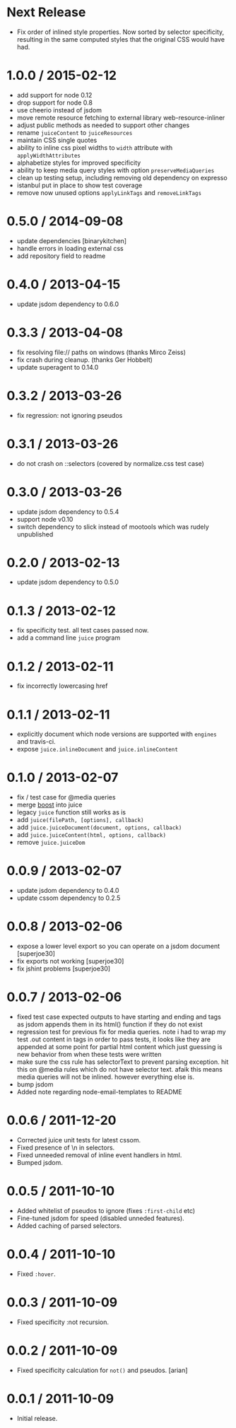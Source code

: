 Next Release
==================

 * Fix order of inlined style properties. Now sorted by selector
   specificity, resulting in the same computed styles that the original
   CSS would have had.

1.0.0 / 2015-02-12
==================

 * add support for node 0.12
 * drop support for node 0.8
 * use cheerio instead of jsdom
 * move remote resource fetching to external library web-resource-inliner
 * adjust public methods as needed to support other changes
 * rename `juiceContent` to `juiceResources`
 * maintain CSS single quotes
 * ability to inline css pixel widths to `width` attribute with `applyWidthAttributes`
 * alphabetize styles for improved specificity
 * ability to keep media query styles with option `preserveMediaQueries`
 * clean up testing setup, including removing old dependency on expresso
 * istanbul put in place to show test coverage
 * remove now unused options `applyLinkTags` and `removeLinkTags`

0.5.0 / 2014-09-08
==================

 * update dependencies [binarykitchen]
 * handle errors in loading external css
 * add repository field to readme

0.4.0 / 2013-04-15
==================

 * update jsdom dependency to 0.6.0

0.3.3 / 2013-04-08
==================

 * fix resolving file:// paths on windows (thanks Mirco Zeiss)
 * fix crash during cleanup. (thanks Ger Hobbelt)
 * update superagent to 0.14.0

0.3.2 / 2013-03-26
==================

 * fix regression: not ignoring pseudos

0.3.1 / 2013-03-26
==================

 * do not crash on ::selectors (covered by normalize.css test case)

0.3.0 / 2013-03-26
==================

 * update jsdom dependency to 0.5.4
 * support node v0.10
 * switch dependency to slick instead of mootools which was rudely unpublished

0.2.0 / 2013-02-13
==================

 * update jsdom dependency to 0.5.0

0.1.3 / 2013-02-12
==================

 * fix specificity test. all test cases passed now.
 * add a command line `juice` program

0.1.2 / 2013-02-11
==================

 * fix incorrectly lowercasing <link> href

0.1.1 / 2013-02-11
==================

 * explicitly document which node versions are supported
   with `engines` and travis-ci.
 * expose `juice.inlineDocument` and `juice.inlineContent`

0.1.0 / 2013-02-07
==================

 * fix / test case for @media queries
 * merge [boost](https://github.com/superjoe30/boost) into juice
 * legacy `juice` function still works as is
 * add `juice(filePath, [options], callback)`
 * add `juice.juiceDocument(document, options, callback)`
 * add `juice.juiceContent(html, options, callback)`
 * remove `juice.juiceDom`

0.0.9 / 2013-02-07
==================

 * update jsdom dependency to 0.4.0
 * update cssom dependency to 0.2.5

0.0.8 / 2013-02-06
==================

  * expose a lower level export so you can operate on a jsdom document [superjoe30]
  * fix exports not working [superjoe30]
  * fix jshint problems [superjoe30]

0.0.7 / 2013-02-06
==================

  * fixed test case expected outputs to have starting and ending <html> and <body> tags as jsdom appends them in its html() function if they do not exist
  * regression test for previous fix for media queries. note i had to wrap my test .out content in <html><body> tags in order to pass tests, it looks like they are appended at some point for partial html content which just guessing is new behavior from when these tests were written
  * make sure the css rule has selectorText to prevent parsing exception. hit this on @media rules which do not have selector text. afaik this means media queries will not be inlined. however everything else is.
  * bump jsdom
  * Added note regarding node-email-templates to README

0.0.6 / 2011-12-20
==================

  * Corrected juice unit tests for latest cssom.
  * Fixed presence of \n in selectors.
  * Fixed unneeded removal of inline event handlers in html.
  * Bumped jsdom.

0.0.5 / 2011-10-10
==================

  * Added whitelist of pseudos to ignore (fixes `:first-child` etc)
  * Fine-tuned jsdom for speed (disabled unneded features).
  * Added caching of parsed selectors.

0.0.4 / 2011-10-10
==================

  * Fixed `:hover`.

0.0.3 / 2011-10-09
==================

  * Fixed specificity :not recursion.

0.0.2 / 2011-10-09
==================

  * Fixed specificity calculation for `not()` and pseudos. [arian]

0.0.1 / 2011-10-09
==================

  * Initial release.
